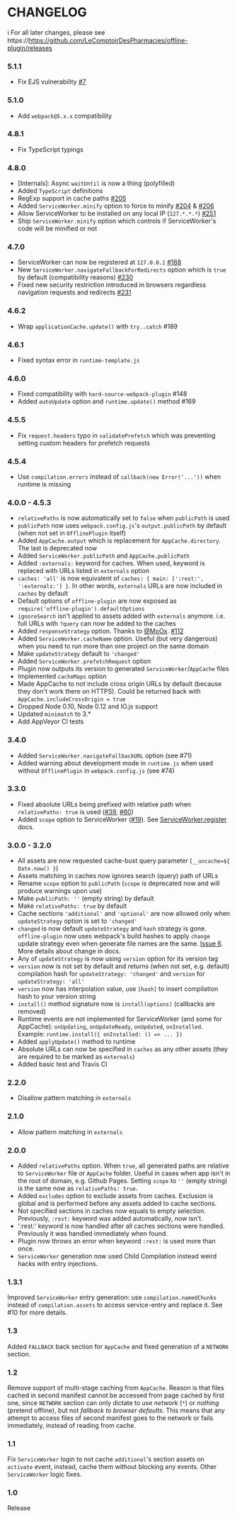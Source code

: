 # CHANGELOG

:information_source: For all later changes, please see https://https://github.com/LeComptoirDesPharmacies/offline-plugin/releases

### 5.1.1

* Fix EJS vulnerability [#7](https://github.com/LeComptoirDesPharmacies/offline-plugin/pull/7)

### 5.1.0

* Add `webpack@5.x.x` compatibility

### 4.8.1

* Fix TypeScript typings

### 4.8.0

* [Internals]: Async `waitUntil` is now a thing (polyfilled)
* Added `TypeScript` definitions
* RegExp support in cache paths [#205](https://github.com/NekR/offline-plugin/pull/205)
* Added `ServiceWorker.minify` option to force to minify [#204](https://github.com/NekR/offline-plugin/pull/204) &  [#206](https://github.com/NekR/offline-plugin/pull/206)
* Allow ServiceWorker to be installed on any local IP (`127.*.*.*`) [#251](https://github.com/NekR/offline-plugin/pull/251)
* Ship `ServiceWorker.minify` option which controls if ServiceWorker's code will be minified or not

### 4.7.0

* ServiceWorker can now be registered at `127.0.0.1` [#188](https://github.com/NekR/offline-plugin/pull/188)
* New `ServiceWorker.navigateFallbackForRedirects` option which is `true` by default (compatibility reasons) [#230](https://github.com/NekR/offline-plugin/pull/230)
* Fixed new security restriction introduced in browsers regardless navigation requests and redirects [#231](https://github.com/NekR/offline-plugin/issues/231)

### 4.6.2

* Wrap `applicationCache.update()` with `try..catch` #189

### 4.6.1

* Fixed syntax error in `runtime-template.js`

### 4.6.0

* Fixed compatibility with `hard-source-webpack-plugin` #148
* Added `autoUpdate` option and `runtime.update()` method #169

### 4.5.5

* Fix `request.headers` typo in `validatePrefetch` which was preventing setting custom headers for prefetch requests

### 4.5.4

* Use `compilation.errors` instead of `callback(new Error('...'))` when runtime is missing

### 4.0.0 - 4.5.3

* `relativePaths` is now automatically set to `false` when `publicPath` is used
* `publicPath` now uses `webpack.config.js`'s `output.publicPath` by default (when not set in `OfflinePlugin` itself)
* Added `AppCache.output` which is replacement for `AppCache.directory`. The last is deprecated now
* Added `ServiceWorker.publicPath` and `AppCache.publicPath`
* Added `:externals:` keyword for caches. When used, keyword is replaced with URLs listed in `externals` option
* `caches: 'all'` is now equivalent of `caches: { main: [':rest:', ':externals:'] }`. In other words, `externals` URLs are now included in `caches` by default
* Default options of `offline-plugin` are now exposed as `require('offline-plugin').defaultOptions`
* `ignoreSearch` isn't applied to assets added with `externals` anymore. i.e. full URLs with `?query` can now be added to the caches
* Added `responseStrategy` option. Thanks to [@MoOx](https://github.com/MoOx). [#112](https://github.com/NekR/offline-plugin/pull/112)
* Added `ServiceWorker.cacheName` option. Useful (but very dangerous) when you need to run more than one project on the same domain
* Make `updateStrategy` default to `'changed'`
* Added `ServiceWorker.prefetchRequest` option
* Plugin now outputs its version to generated `ServiceWorker`/`AppCache` files
* Implemented `cacheMaps` option
* Made AppCache to not include cross origin URLs by default (because they don't work there on HTTPS). Could be returned back with `AppCache.includeCrossOrigin = true`
* Dropped Node 0.10, Node 0.12 and IO.js support
* Updated `minimatch` to 3.*
* Add AppVeyor CI tests


### 3.4.0

* Added `ServiceWorker.navigateFallbackURL` option (see #71)
* Added warning about development mode in `runtime.js` when used without `OfflinePlugin` in `webpack.config.js` (see #74)

### 3.3.0

* Fixed absolute URLs being prefixed with relative path when `relativePaths: true` is used ([#39](https://github.com/NekR/offline-plugin/issues/39), [#60](https://github.com/NekR/offline-plugin/issues/60))
* Added `scope` option to ServiceWorker ([#19](https://github.com/NekR/offline-plugin/issues/19)). See [ServiceWorker.register](https://developer.mozilla.org/en-US/docs/Web/API/ServiceWorkerContainer/register) docs.

### 3.0.0 - 3.2.0

* All assets are now requested cache-bust query parameter (`__uncache=${ Date.now() }`)
* Assets matching in caches now ignores search (query) path of URLs
* Rename `scope` option to `publicPath` (`scope` is deprecated now and will produce warnings upon use)
* Make `publicPath: ''` (empty string) by default
* Make `relativePaths: true` by default
* Cache sections `'additional'` and `'optional'` are now allowed only when `updateStrategy` option is set to `'changed'`
* `changed` is now default `updateStrategy` and `hash` strategy is gone. `offline-plugin` now uses webpack's build hashes to apply `change` update strategy even when generate file names are the same. [Issue 6](https://github.com/NekR/offline-plugin/issues/6). More details about change in docs.
* Any of `updateStrategy` is now using `version` option for its version tag
* `version` now is not set by default and returns (when not set, e.g. default) compilation hash for `updateStrategy: 'changed'` and `version` for `updateStrategy: 'all'`
* `version` now has interpolation value, use `[hash]` to insert compilation hash to your version string
* `install()` method signature now is `install(options)` (callbacks are removed)
* Runtime events are not implemented for ServiceWorker (and some for AppCache): `onUpdating`, `onUpdateReady`, `onUpdated`, `onInstalled`.  
  Example: `runtime.install({ onInstalled: () => ... })`
* Added `applyUpdate()` method to runtime
* Absolute URLs can now be specified in `caches` as any other assets (they are required to be marked as `externals`)
* Added basic test and Travis CI

### 2.2.0

* Disallow pattern matching in `externals`

### 2.1.0

* Allow pattern matching in `externals`

### 2.0.0

* Added `relativePaths` option. When `true`, all generated paths are relative to `ServiceWorker` file or `AppCache` folder. Useful in cases when app isn't in the root of domain, e.g. Github Pages. Setting `scope` to `''` (empty string) is the same now as `relativePaths: true`.
* Added `excludes` option to exclude assets from caches. Exclusion is global and is performed before any assets added to cache sections.
* Not specified sections in caches now equals to empty selection. Previously, `:rest:` keyword was added automatically, now isn't.
* ':rest:' keyword is now handled after all caches sections were handled. Previously it was handled immediately when found.
* Plugin now throws an error when keyword `:rest:` is used more than once.
* `ServiceWorker` generation now used Child Compilation instead weird hacks with entry injections.

### 1.3.1

Improved `ServiceWorker` entry generation: use `compilation.namedChunks` instead of `compilation.assets` to access service-entry and replace it. See #10 for more details.

### 1.3

Added `FALLBACK` back section for `AppCache` and fixed generation of a `NETWORK` section.

### 1.2

Remove support of multi-stage caching from `AppCache`. Reason is that files cached in second manifest cannot be accessed from page cached by first one, since `NETWORK` section can only dictate to use _network_ (`*`) or _nothing_ (pretend offline), but not _fallback to browser defaults_. This means that any attempt to access files of second manifest goes to the network or fails immediately, instead of reading from cache.

### 1.1

Fix `ServiceWorker` login to not cache `additional`'s section assets on `activate` event, instead, cache them without blocking any events. Other `ServiceWorker` logic fixes.

### 1.0

Release
